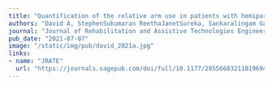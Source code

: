 ```yaml
---
title: "Quantification of the relative arm use in patients with hemiparesis using inertial measurement units"
authors: "David A, StephenSukumaran ReethaJanetSureka, Sankaralingam Gayathri, Salai Jeyseelan Annamalai, Selvaraj Samuelkamleshkumar, Anju Kuruvilla, Henry Prakash Magimairaj, SKM Varadhan, and Sivakumar Balasubramanian"
journal: "Journal of Rehabilitation and Assistive Technologies Engineering"
pub_date: "2021-07-07"
image: "/static/img/pub/david_2021a.jpg"
links:
- name: "JRATE"
  url: "https://journals.sagepub.com/doi/full/10.1177/20556683211019694"
---
```



